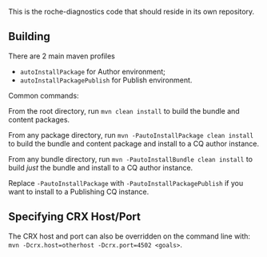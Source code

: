 This is the roche-diagnostics code that should reside in its own repository.

Building
--------

There are 2 main maven profiles
 * ``autoInstallPackage`` for Author environment;
 * ``autoInstallPackagePublish`` for Publish environment.

Common commands:

From the root directory, run ``mvn clean install`` to build the bundle and content packages.

From any package directory, run ``mvn -PautoInstallPackage clean install`` to build the bundle and content package and install to a CQ author instance.

From any bundle directory, run ``mvn -PautoInstallBundle clean install`` to build *just* the bundle and install to a CQ author instance.

Replace ``-PautoInstallPackage`` with ``-PautoInstallPackagePublish`` if you want to install to a Publishing CQ instance.


Specifying CRX Host/Port
------------------------

The CRX host and port can also be overridden on the command line with: ``mvn -Dcrx.host=otherhost -Dcrx.port=4502 <goals>``.

